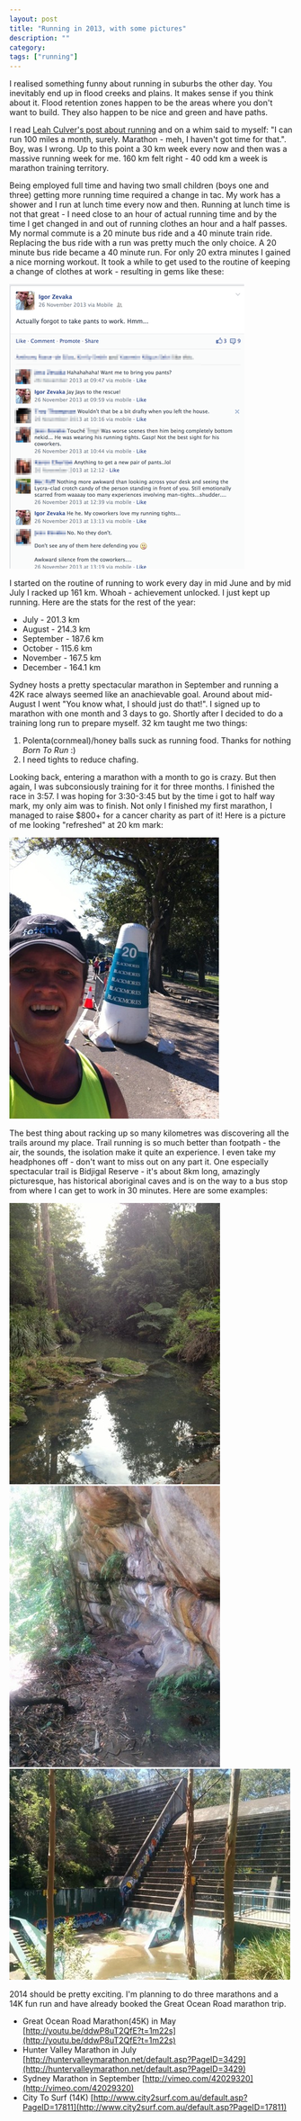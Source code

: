 ```yaml
---
layout: post
title: "Running in 2013, with some pictures"
description: ""
category: 
tags: ["running"]
---
```


I realised something funny about running in suburbs the other day. You inevitably end up in flood creeks and plains. It makes sense if you think about it. Flood retention zones happen to be the areas where you don't want to build. They also happen to be nice and green and have paths.

I read [Leah Culver's post about running](https://medium.com/this-happened-to-me/9ab3cc1292a8") and on a whim said to myself: "I can run 100 miles a month, surely. Marathon - meh, I haven't got time for that.". Boy, was I wrong. Up to this point a 30 km week every now and then was a massive running week for me. 160 km felt right - 40 odd km a week is marathon training territory.

Being employed full time and having two small children (boys one and three) getting more running time required a change in tac. My work has a shower and I run at lunch time every now and then. Running at lunch time is not that great - I need close to an hour of actual running time and by the time I get changed in and out of running clothes an hour and a half passes. My normal commute is a 20 minute bus ride and a 40 minute train ride. Replacing the bus ride with a run was pretty much the only choice. A 20 minute bus ride became a 40 minute run. For only 20 extra minutes I gained a nice morning workout. It took a while to get used to the routine of keeping a change of clothes at work - resulting in gems like these:

![facebook pants](/images/2013/12/facebook_pants.png)

I started on the routine of running to work every day in mid June and by mid July I racked up 161 km. Whoah - achievement unlocked. I just kept up running. Here are the stats for the rest of the year:

- July - 201.3 km
- August - 214.3 km
- September - 187.6 km
- October - 115.6 km 
- November - 167.5 km
- December - 164.1 km

Sydney hosts a pretty spectacular marathon in September and running a 42K race always seemed like an anachievable goal. Around about mid-August I went "You know what, I should just do that!". I signed up to marathon with one month and 3 days to go. Shortly after I decided to do a training long run to prepare myself. 32 km taught me two things:

1. Polenta(cornmeal)/honey balls suck as running food. Thanks for nothing _Born To Run_ :) 
2. I need tights to reduce chafing.

Looking back, entering a marathon with a month to go is crazy. But then again, I was subconsiously training for it for three months. I finished the race in 3:57. I was hoping for 3:30-3:45 but by the time i got to half way mark, my only aim was to finish. Not only I finished my first marathon, I managed to raise $800+ for a cancer charity as part of it! Here is a picture of me looking "refreshed" at 20 km mark:  

![20km](/images/2013/12/marathon_20k.jpg)

The best thing about racking up so many kilometres was discovering all the trails around my place. Trail running is so much better than footpath - the air, the sounds, the isolation make it quite an experience. I even take my headphones off - don't want to miss out on any part it. One especially spectacular trail is Bidjigal Reserve - it's about 8km long, amazingly picturesque, has historical aboriginal caves and is on the way to a bus stop from where I can get to work in 30 minutes. Here are some examples: 


![Reserve pics](/images/2013/12/1006311_10151593459353990_396460141_n.jpg)  
![Reserve pics](/images/2013/12/1477666_10151875172348990_1351936128_n.jpg)  
![Reserve pics](/images/2013/12/1482920_10151875172273990_1860817531_n.jpg)  

2014 should be pretty exciting. I'm planning to do three marathons and a 14K fun run and have already booked the Great Ocean Road marathon trip.

- Great Ocean Road Marathon(45K) in May [http://youtu.be/ddwP8uT2QfE?t=1m22s](http://youtu.be/ddwP8uT2QfE?t=1m22s)
- Hunter Valley Marathon in July [http://huntervalleymarathon.net/default.asp?PageID=3429](http://huntervalleymarathon.net/default.asp?PageID=3429)
- Sydney Marathon in September [http://vimeo.com/42029320](http://vimeo.com/42029320)
- City To Surf (14K) [http://www.city2surf.com.au/default.asp?PageID=17811](http://www.city2surf.com.au/default.asp?PageID=17811)


